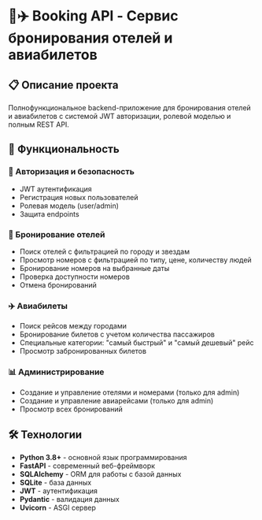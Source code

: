 # 🏨✈️ Booking API - Сервис бронирования отелей и авиабилетов

## 📋 Описание проекта
Полнофункциональное backend-приложение для бронирования отелей и авиабилетов с системой JWT авторизации, ролевой моделью и полным REST API.

## 🚀 Функциональность
### 🔐 Авторизация и безопасность
- JWT аутентификация
- Регистрация новых пользователей
- Ролевая модель (user/admin)
- Защита endpoints

### 🏨 Бронирование отелей
- Поиск отелей с фильтрацией по городу и звездам
- Просмотр номеров с фильтрацией по типу, цене, количеству людей
- Бронирование номеров на выбранные даты
- Проверка доступности номеров
- Отмена бронирований

### ✈️ Авиабилеты
- Поиск рейсов между городами
- Бронирование билетов с учетом количества пассажиров
- Специальные категории: "самый быстрый" и "самый дешевый" рейс
- Просмотр забронированных билетов

### 📊 Администрирование
- Создание и управление отелями и номерами (только для admin)
- Создание и управление авиарейсами (только для admin)
- Просмотр всех бронирований

## 🛠 Технологии
- **Python 3.8+** - основной язык программирования
- **FastAPI** - современный веб-фреймворк
- **SQLAlchemy** - ORM для работы с базой данных
- **SQLite** - база данных
- **JWT** - аутентификация
- **Pydantic** - валидация данных
- **Uvicorn** - ASGI сервер
